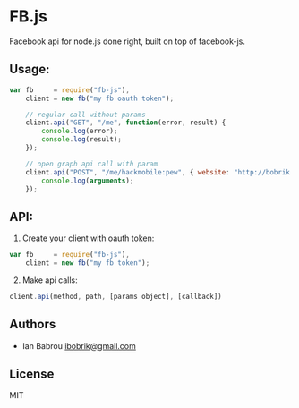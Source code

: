 # FB.js

Facebook api for node.js done right, built on top of facebook-js.

## Usage:

```javascript
var fb     = require("fb-js"),
    client = new fb("my fb oauth token");

    // regular call without params
    client.api("GET", "/me", function(error, result) {
        console.log(error);
        console.log(result);
    });

    // open graph api call with param
    client.api("POST", "/me/hackmobile:pew", { website: "http://bobrik.name" }, function() {
        console.log(arguments);
    });
```

## API:

1. Create your client with oauth token:

```javascript
var fb     = require("fb-js"),
    client = new fb("my fb token");
```

2. Make api calls:

```javascript
client.api(method, path, [params object], [callback])
```

## Authors

* Ian Babrou <ibobrik@gmail.com>

## License

MIT

